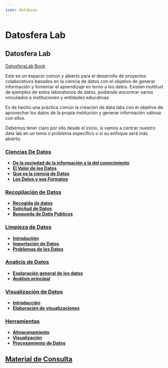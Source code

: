 ```yaml
---
icon: database
---
```


# Datosfera Lab

## Datosfera Lab

[DatosferaLab Book](https://wikimediacolombia.gitbook.io/datosferalab/)

Este es un espacio común y abierto para el desarrollo de proyectos colaborativos basados en la ciencia de datos con el objetivo de generar información y fomentar el aprendizaje en torno a los datos. Existen multitud de ejemplos de estos laboratorios de datos, pudiendo encontrar varios vinculados a instituciones y entidades educativas

Es de hecho una práctica común la creación de data labs con el objetivo de aprovechar los datos de la propia institución y generar información valiosa con ellos.

Debemos tener claro por ello desde el inicio, si vamos a centrar nuestro data lab en un tema o problema específico o si su enfoque será más abierto.

### [Ciencias De Datos](https://wikimediacolombia.gitbook.io/datosferalab/ciencia-de-datos/quickstart)

* [**De la sociedad de la información a la del conocimiento**](https://wikimediacolombia.gitbook.io/datosferalab/ciencia-de-datos/quickstart)
* [**El Valor de los Datos**](https://wikimediacolombia.gitbook.io/datosferalab/ciencia-de-datos/publish-your-docs)
* [**Que es la ciencia de Datos**](https://wikimediacolombia.gitbook.io/datosferalab/ciencia-de-datos/que-es-la-ciencia-de-datos)
* [**Los Datos y sus Formatos**](https://wikimediacolombia.gitbook.io/datosferalab/ciencia-de-datos/los-datos-y-sus-formatos)

### [Recopilación de Datos](https://wikimediacolombia.gitbook.io/datosferalab/recopilacion-de-datos/editor)

* [**Recogida de datos**](https://wikimediacolombia.gitbook.io/datosferalab/recopilacion-de-datos/editor)
* [**Solicitud de Datos**](https://wikimediacolombia.gitbook.io/datosferalab/recopilacion-de-datos/markdown)
* [**Busqueda de Datis Publicos**](https://wikimediacolombia.gitbook.io/datosferalab/recopilacion-de-datos/images-and-media)

### [**Limpieza de Datos**](https://wikimediacolombia.gitbook.io/datosferalab/limpieza-de-datos/editor)

* [**Introduciión**](https://wikimediacolombia.gitbook.io/datosferalab/limpieza-de-datos/editor)
* [**Importación de Datos**](https://wikimediacolombia.gitbook.io/datosferalab/limpieza-de-datos/editor-1)
* [**Problemas de los Datos**](https://wikimediacolombia.gitbook.io/datosferalab/limpieza-de-datos/markdown)

### [**Analicis de Datos**](https://wikimediacolombia.gitbook.io/datosferalab/analisis-de-datos/editor)

* [**Exploración general de los datos**](https://wikimediacolombia.gitbook.io/datosferalab/analisis-de-datos/editor)
* [**Análisis principal**](https://wikimediacolombia.gitbook.io/datosferalab/analisis-de-datos/markdown)

### [**Visualización de Datos**](https://wikimediacolombia.gitbook.io/datosferalab/visualizacion-de-datos/editor)

* [**Introducción**](https://wikimediacolombia.gitbook.io/datosferalab/visualizacion-de-datos/editor)
* [**Elaboración de visualizaciones**](https://wikimediacolombia.gitbook.io/datosferalab/visualizacion-de-datos/editor-1)

### [**Herramientas**](./)

* [**Almacenamiento**](https://wikimediacolombia.gitbook.io/datosferalab/herramientas/editor)
* [**Visualización**](https://wikimediacolombia.gitbook.io/datosferalab/herramientas/editor-1)
* [**Procesamiento de Datos**](https://wikimediacolombia.gitbook.io/datosferalab/herramientas/editor-2)

## [**Material de Consulta**](https://wikimediacolombia.gitbook.io/datosferalab/material-de-consulta)

